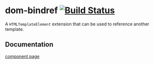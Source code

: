 # dom-bindref [![Build Status](https://travis-ci.org/gazal-k/dom-bindref.svg?branch=master)](https://travis-ci.org/gazal-k/dom-bindref)

A `HTMLTemplateElement` extension that can be used to reference another template.

## Documentation
[component page](http://gazal-k.github.io/dom-bindref/)
